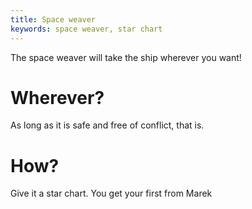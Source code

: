 ```yaml
---
title: Space weaver
keywords: space weaver, star chart
---
```


The space weaver will take the ship wherever you want!

# Wherever?
As long as it is safe and free of conflict, that is.

# How?
Give it a star chart. You get your first from Marek

